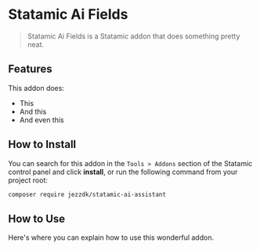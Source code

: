 # Statamic Ai Fields

> Statamic Ai Fields is a Statamic addon that does something pretty neat.

## Features

This addon does:

- This
- And this
- And even this

## How to Install

You can search for this addon in the `Tools > Addons` section of the Statamic control panel and click **install**, or run the following command from your project root:

``` bash
composer require jezzdk/statamic-ai-assistant
```

## How to Use

Here's where you can explain how to use this wonderful addon.
